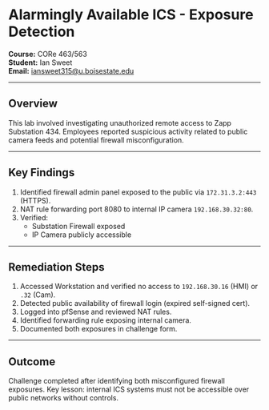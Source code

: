 # Alarmingly Available ICS - Exposure Detection  
**Course:** CORe 463/563  
**Student:** Ian Sweet  
**Email:** iansweet315@u.boisestate.edu  

---

## Overview  
This lab involved investigating unauthorized remote access to Zapp Substation 434. Employees reported suspicious activity related to public camera feeds and potential firewall misconfiguration.

---

## Key Findings  

1. Identified firewall admin panel exposed to the public via `172.31.3.2:443` (HTTPS).
2. NAT rule forwarding port 8080 to internal IP camera `192.168.30.32:80`.
3. Verified:
   - Substation Firewall exposed
   - IP Camera publicly accessible

---

## Remediation Steps  

1. Accessed Workstation and verified no access to `192.168.30.16` (HMI) or `.32` (Cam).
2. Detected public availability of firewall login (expired self-signed cert).
3. Logged into pfSense and reviewed NAT rules.
4. Identified forwarding rule exposing internal camera.
5. Documented both exposures in challenge form.

---

## Outcome  
Challenge completed after identifying both misconfigured firewall exposures. Key lesson: internal ICS systems must not be accessible over public networks without controls.
